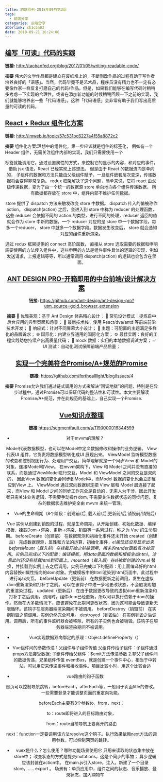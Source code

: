 ```yaml
---
title: 前端周刊-2018年09月第3周
tags:
  - 前端分享
categories: 前端分享
abbrlink: cb1c5a03
date: 2018-09-21 16:24:00
---
```


## [编写「可读」代码的实践](http://taobaofed.org/blog/2017/01/05/writing-readable-code/)

**链接:**
http://taobaofed.org/blog/2017/01/05/writing-readable-code/

**摘要**
伟大的文学作品都是建立在废纸堆上的，不断删改作品的过程有助于写作者培养良好的「语感」。当然，代码毕竟不是艺术品，程序员没有精力也不一定有必要像作家一样反复打磨自己的代码/作品。但是，如果我们能够在编写代码时稍稍多考虑一下实现的合理性，或者在添加新功能的时候稍稍回顾一下之前的实现，我们就能够培养出一些「代码语感」。这种「代码语感」会非常有助于我们写出高质量的可读的代码。

## [React + Redux 组件化方案](http://imweb.io/topic/57c531bc6227a4f55a8872c2)

**链接:**
http://imweb.io/topic/57c531bc6227a4f55a8872c2

**摘要**
组件化方案:理想中的组件化，第一步应该就是组件的标签化， 例如有一个 Header 组件，无需关注组件内部的实现，我们只需要使用一个 <Header/> 标签就能调用它，通过设置属性的方式，来控制它的显示的内容，和对应的事件。借助 jsx 语法，React 已经实现上述想法。
但是由于 React 的数据流向是单向的， 子组件的数据和方法只能由父级组件赋予，一旦组件嵌套层次变深，传递数据将会变得非常复杂。
redux 框架解决了这个问题，简单来说，它将 react 由父级传递数据，变为了由一个统一的数据源 store 单向地向各个组件传递数据。
所有数据都存放在 store 中，组件内部不维护任何数据。

store 提供了 dispatch 方法来触发改变 store 中数据。 dispatch 传入的值被称作 action。 dispatch(action) 之后，会进入到 store 中称为 reducer 的处理函数，这些 reducer 会依据不同的 action 的类型，进行不同的处理，reducer 返回的值就会作为 store 中新的数据，一个 reducer 对应的是 store 中一个数据字段，每多一个reducer， store 中就多一个数据字段。数据发生改变后， store 就会通知对应的组件重新渲染。

通过 redux 框架提供的 connect 高阶函数， 直接从 store 选取需要的数据和申明需要使用的方法传入组件中，这些申明的方法是组件事件具体的逻辑的实现，例如发送请求，上报逻辑等等，所以通常调用 dispatch(action) 的逻辑也会包含在里面。

## [ANT DESIGN PRO-开箱即用的中台前端/设计解决方案](http://imweb.io/topic/57c531bc6227a4f55a8872c2)

**链接:**
https://github.com/ant-design/ant-design-pro?utm_source=gold_browser_extension

**摘要**
💎 优雅美观：基于 Ant Design 体系精心设计；
📐 常见设计模式：提炼自中后台应用的典型页面和场景；
🚀 最新技术栈：使用 React/dva/antd 等前端前沿技术开发；
📱 响应式：针对不同屏幕大小设计；
🎨 主题：可配置的主题满足多样化的品牌诉求；
🌐 国际化：内建业界通用的国际化方案；
⚙️ 最佳实践：良好的工程实践助您持续产出高质量代码；
🔢 mock 数据：实用的本地数据调试方案；
✅ UI 测试：自动化测试保障前端产品质量；

## [实现一个完美符合Promise/A+规范的Promise](https://github.com/forthealllight/blog/issues/4)

**链接:**
https://github.com/forthealllight/blog/issues/4

**摘要**
Promise允许我们通过链式调用的方式来解决“回调地狱”的问题，特别是在异步过程中，通过Promise可以保证代码的整洁性和可读性。本文主要解读Promise/A+规范，并在此规范的基础上，自己实现一个Promise.


## [Vue知识点整理](https://segmentfault.com/a/1190000016344599)

**链接** 
https://segmentfault.com/a/1190000016344599

- 对于mvvm的理解？

Model代表数据模型，也可以在Model中定义数据修改和操作的业务逻辑。
View 代表UI 组件，它负责将数据模型转化成UI 展现出来。
ViewModel 监听模型数据的改变和控制视图行为、处理用户交互，简单理解就是一个同步View 和 Model的对象，连接Model和View。
在mvvm架构下，View 和 Model 之间并没有直接的联系，而是通过ViewModel进行交互，Model 和 ViewModel 之间的交互是双向的， 因此View 数据的变化会同步到Model中，而Model 数据的变化也会立即反应到View 上。
ViewModel 通过双向数据绑定把 View 层和 Model 层连接了起来，而View 和 Model 之间的同步工作完全是自动的，无需人为干涉，因此开发者只需关注业务逻辑，不需要手动操作dom, 不需要关注数据状态的同步问题，复杂的数据状态维护完全由 mvvm 来统一管理。

- Vue的生命周期（8个阶段：创建前/后, 载入前/后,更新前/后,销毁前/销毁后)

Vue 实例从创建到销毁的过程，就是生命周期。从开始创建、初始化数据、编译模板、挂载Dom→渲染、更新→渲染、销毁等一系列过程，称之为 Vue 的生命周期。
beforeCreate（创建前） 在数据观测和初始化事件还未开始
created（创建后） 完成数据观测，属性和方法的运算，初始化事件，$el属性还没有显示出来
beforeMount（载入前） 在挂载开始之前被调用，相关的render函数首次被调用。实例已完成以下的配置：编译模板，把data里面的数据和模板生成html。注意此时还没有挂载html到页面上。
mounted（载入后） 在el 被新创建的 vm.$el 替换，并挂载到实例上去之后调用。实例已完成以下的配置：用上面编译好的html内容替换el属性指向的dom对象。完成模板中的html渲染到html页面中。此过程中进行ajax交互。
beforeUpdate（更新前） 在数据更新之前调用，发生在虚拟dom重新渲染和打补丁之前。可以在该钩子中进一步地更改状态，不会触发附加的重渲染过程。
updated（更新后） 在由于数据更改导致的虚拟dom重新渲染和打补丁之后调用。调用时，组件dom已经更新，所以可以执行依赖于dom的操作。然而在大多数情况下，应该避免在此期间更改状态，因为这可能会导致更新无限循环。该钩子在服务器端渲染期间不被调用。
beforeDestroy（销毁前） 在实例销毁之前调用。实例仍然完全可用。
destroyed（销毁后） 在实例销毁之后调用。调用后，所有的事件监听器会被移除，所有的子实例也会被销毁。该钩子在服务器端渲染期间不被调用。

- Vue实现数据双向绑定的原理：Object.defineProperty（）

- Vue组件间的参数传递
1.父组件与子组件传值
父组件传给子组件：子组件通过props方法接受数据;
子组件传给父组件：$emit方法传递参数
2.非父子组件间的数据传递，兄弟组件传值
eventBus，就是创建一个事件中心，相当于中转站，可以用它来传递事件和接收事件。项目比较小时，用这个比较合适

- vue路由的钩子函数

首页可以控制导航跳转，beforeEach，afterEach等，一般用于页面title的修改。一些需要登录才能调整页面的重定向功能。

beforeEach主要有3个参数to，from，next：

to：route即将进入的目标路由对象，

from：route当前导航正要离开的路由

next：function一定要调用该方法resolve这个钩子。执行效果依赖next方法的调用参数。可以控制网页的跳转。

- vuex是什么？怎么使用？哪种功能场景使用它
只用来读取的状态集中放在store中； 改变状态的方式是提交mutations，这是个同步的事物； 异步逻辑应该封装在action中。
在main.js引入store，注入。新建了一个目录store，….. export 。
场景有：单页应用中，组件之间的状态、音乐播放、登录状态、加入购物车